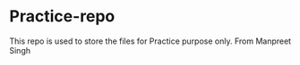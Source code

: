 # Practice-repo
This repo is used to store the files for Practice purpose only.
From Manpreet Singh
